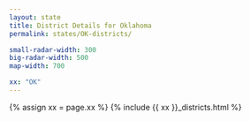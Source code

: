 ```yaml
---
layout: state
title: District Details for Oklahoma
permalink: states/OK-districts/

small-radar-width: 300
big-radar-width: 500
map-width: 700

xx: "OK"
---
```


{% assign xx = page.xx %}
{% include {{ xx }}_districts.html %}